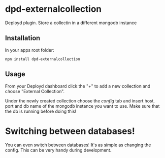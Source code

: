 # dpd-externalcollection
Deployd plugin. Store a collectin in a different mongodb instance

## Installation

In your apps root folder:

	npm install dpd-externalcollection

## Usage

From your Deployd dashboard click the "+" to add a new collection and choose "External Collection".

Under the newly created collection choose the *config* tab and insert host, port and db name of the mongodb instance you want to use. Make sure that the db is running before doing this!

# Switching between databases!

You can even switch between databases! It's as simple as changing the config. This can be very handy during development.

